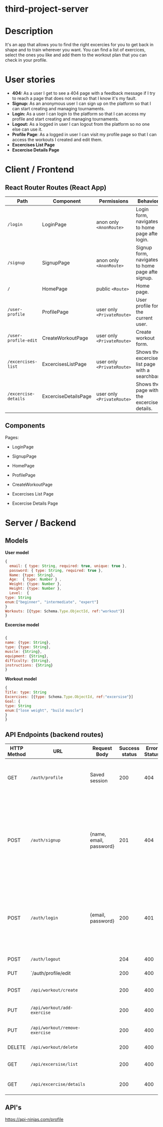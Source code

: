 # third-project-server
# Description
It's an app that allows you to find the right excercies for you to get back in shape and to train wherever you want. You can find a list of exercices, select the ones you like and add them to the workout plan that you can check in your profile.

# User stories
-  **404:** As a user I get to see a 404 page with a feedback message if I try to reach a page that does not exist so that I know it's my fault.
-  **Signup:** As an anonymous user I can sign up on the platform so that I can start creating and managing tournaments.
-  **Login:** As a user I can login to the platform so that I can access my profile and start creating and managing tournaments.
-  **Logout:** As a logged in user I can logout from the platform so no one else can use it.
-  **Profile Page**: As a logged in user I can visit my profile page so that I can access the workouts I created and edit them.
-  **Excercises List Page**
-  **Excercise Details Page**

# Client / Frontend

## React Router Routes (React App)

| Path                         | Component            | Permissions                | Behavior                                                  |
| ---------------------------- | -------------------- | -------------------------- | --------------------------------------------------------- |
| `/login`                     | LoginPage            | anon only `<AnonRoute>`    | Login form, navigates to home page after login.           |
| `/signup`                    | SignupPage           | anon only  `<AnonRoute>`   | Signup form, navigates to home page after signup.         |
| `/`                          | HomePage             | public `<Route>`           | Home page.                                                |
| `/user-profile`              | ProfilePage          | user only `<PrivateRoute>` | User profile for the current user.                        |
| `/user-profile-edit`            | CreateWorkoutPage    | user only `<PrivateRoute>` | Create workout  form.                                     |
| `/excercises-list`           | ExcercisesListPage   | user only `<PrivateRoute>` | Shows the excercise list page with a searchbar.           |
| `/excercise-details`         | ExcerciseDetailsPage | user only `<PrivateRoute>` | Shows the page with the excercise details.                |

## Components

Pages:

- LoginPage

- SignupPage

- HomePage

- ProfilePage

- CreateWorkoutPage

- Excercises List Page

- Excercise Details Page

# Server / Backend


## Models

**User model**

```javascript
{
  email: { type: String, required: true, unique: true },
  password: { type: String, required: true },
  Name: {type: String},
  Age:  { type: Number } ,
  Weight: {type: Number },
  Height: {type: Number },
  Level:  {
type: String
enum:["beginner", "intermediate", "expert"]
}
Workouts: [{type: Schema.Type.ObjectId, ref:"workout"}]
}
```

**Excercise model**

```javascript

{
name: {type: String},
type: {type: String},
muscle: {String},
equipment: {String},
difficulty: {String},
instructions: {String}
}
```
**Workout model**
```javascript
{
Title: type: String
Excercises: [{type: Schema.Type.ObjectId, ref:"excersise"}]
Goal: {
type: String
enum:["lose weight", "build muscle"]
}
}
```

## API Endpoints (backend routes)

| HTTP Method | URL                    | Request Body                 | Success status | Error Status | Description                                                  
| ----------- | ---------------------- | ---------------------------- | -------------- | ------------ | ---------------------------------------------------
| GET         | `/auth/profile    `    | Saved session                | 200            | 404          | Check if user is logged in and return profile page           
| POST        | `/auth/signup`         | {name, email, password}      | 201            | 404          | Checks if fields not empty (422) and user not exists (409), then create user with encrypted password, and store user in session |
| POST        | `/auth/login`          | {email, password}         | 200            | 401          | Checks if fields not empty (422), if user exists (404), and if password matches (404), then stores user in session |
| POST        | `/auth/logout`         |                              | 204            | 400          | Logs out the user                                  | GET         | `/auth/profile/edit`   |                              | 200            | 400          |
| PUT         | `/auth/profile/edit    |                              | 200            | 400          | Edits the user profilr
| POST        | `/api/workout/create`  |                              | 200            | 400          | Creates the workout plan
| PUT         | `/api/workout/add-exercise`    |                              | 200            | 400          | Edits the workout plan
| PUT         | `/api/workout/remove-exercise`    |                              | 200            | 400          | Edits the workout plan
| DELETE      | `/api/workout/delete`  |                              | 200            | 400          | Deletes the workout
| GET         | `/api/excersise/list`  |                              | 200            | 400          | Shows the excersise general list
| GET         | `/api/excercise/details`|                             | 200            | 400          | Shows the excersise details

## API's

https://api-ninjas.com/profile
